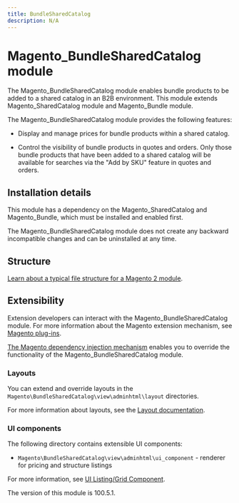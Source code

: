 ```yaml
---
title: BundleSharedCatalog
description: N/A
---
```


# Magento_BundleSharedCatalog module

The Magento_BundleSharedCatalog module enables bundle products to be added to a shared catalog in an B2B environment. This module extends Magento_SharedCatalog module and Magento_Bundle module.

The Magento_BundleSharedCatalog module provides the following features:

* Display and manage prices for bundle products within a shared catalog.

* Control the visibility of bundle products in quotes and orders. Only those bundle products that have been added to a shared catalog will be available for searches via the "Add by SKU" feature in quotes and orders.

## Installation details

This module has a dependency on the Magento_SharedCatalog and Magento_Bundle, which must be installed and enabled first.

The Magento_BundleSharedCatalog module does not create any backward incompatible changes and can be uninstalled at any time.

## Structure

[Learn about a typical file structure for a Magento 2 module](https://developer.adobe.com/commerce/php/development/build/component-file-structure/).

## Extensibility

Extension developers can interact with the Magento_BundleSharedCatalog module. For more information about the Magento extension mechanism, see [Magento plug-ins](https://developer.adobe.com/commerce/php/development/components/plugins/).

[The Magento dependency injection mechanism](https://developer.adobe.com/commerce/php/development/components/dependency-injection/) enables you to override the functionality of the Magento_BundleSharedCatalog module.

### Layouts

You can extend and override layouts in the `Magento\BundleSharedCatalog\view\adminhtml\layout` directories.

For more information about layouts, see the [Layout documentation](https://developer.adobe.com/commerce/frontend-core/guide/layouts/).

### UI components

The following directory contains extensible UI components:

* `Magento\BundleSharedCatalog\view\adminhtml\ui_component` - renderer for pricing and structure listings

For more information, see [UI Listing/Grid Component](https://developer.adobe.com/commerce/frontend-core/ui-components/components/listing-grid/).

<InlineAlert slots="text" />
The version of this module is 100.5.1.
